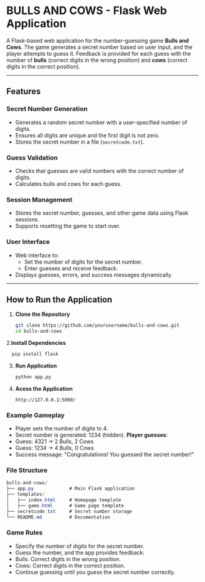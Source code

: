 # BULLS AND COWS - Flask Web Application

A Flask-based web application for the number-guessing game **Bulls and Cows**. The game generates a secret number based on user input, and the player attempts to guess it. Feedback is provided for each guess with the number of **bulls** (correct digits in the wrong position) and **cows** (correct digits in the correct position).

---

## Features

### Secret Number Generation
- Generates a random secret number with a user-specified number of digits.
- Ensures all digits are unique and the first digit is not zero.
- Stores the secret number in a file (`secretcode.txt`).

### Guess Validation
- Checks that guesses are valid numbers with the correct number of digits.
- Calculates bulls and cows for each guess.

### Session Management
- Stores the secret number, guesses, and other game data using Flask sessions.
- Supports resetting the game to start over.

### User Interface
- Web interface to:
  - Set the number of digits for the secret number.
  - Enter guesses and receive feedback.
- Displays guesses, errors, and success messages dynamically.

---

## How to Run the Application

1. **Clone the Repository**
   ```bash
   git clone https://github.com/yourusername/bulls-and-cows.git
   cd bulls-and-cows
   ```
2.**Install Dependencies**
   ```bash
     pip install flask
   ```
3. **Run Application**
   ```bash
   python app.py
   ```
4. **Acess the Application**
   ```arduino
   http://127.0.0.1:5000/
   ```


### Example Gameplay
- Player sets the number of digits to 4.
- Secret number is generated: 1234 (hidden).
**Player guesses**:
- Guess: 4321 → 2 Bulls, 2 Cows
- Guess: 1234 → 4 Bulls, 0 Cows
- Success message: "Congratulations! You guessed the secret number!"

### File Structure
```csharp
bulls-and-cows/
├── app.py             # Main Flask application
├── templates/
│   ├── index.html     # Homepage template
│   ├── game.html      # Game page template
├── secretcode.txt     # Secret number storage
└── README.md          # Documentation
```

### Game Rules
- Specify the number of digits for the secret number.
- Guess the number, and the app provides feedback:
- Bulls: Correct digits in the wrong position.
- Cows: Correct digits in the correct position.
- Continue guessing until you guess the secret number correctly.

